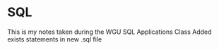 # SQL
This is my notes taken during the WGU SQL Applications Class
Added exists statements in new .sql file
